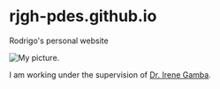 # rjgh-pdes.github.io
Rodrigo's personal website

![My picture.](https://github.com/RJGH-PDEs/rjgh-pdes.github.io/blob/main/photo.JPG)

I am working under the supervision of [Dr. Irene Gamba](https://web.ma.utexas.edu/users/gamba/).
